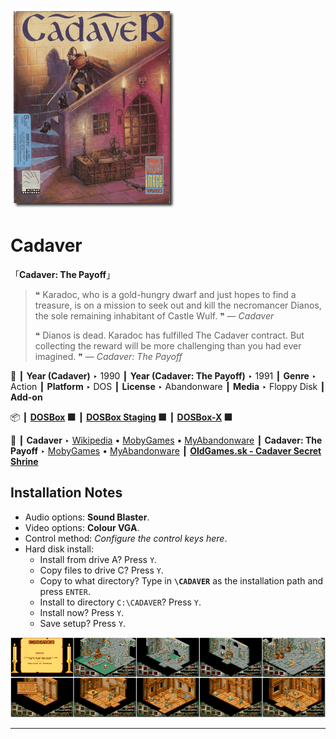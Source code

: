 ![](Thumbnail.png "application-thumbnail")

# Cadaver

「**Cadaver: The Payoff**」

> ❝ Karadoc, who is a gold-hungry dwarf and just hopes to find a treasure, is on a mission to seek out and kill the necromancer Dianos, the sole remaining inhabitant of Castle Wulf. ❞ — *Cadaver*
>
> ❝ Dianos is dead. Karadoc has fulfilled The Cadaver contract. But collecting the reward will be more challenging than you had ever imagined. ❞ — *Cadaver: The Payoff*
>

📌 ┃ **Year (Cadaver)** ‣ 1990 ┃ **Year (Cadaver: The Payoff)** ‣ 1991 ┃ **Genre** ‣ Action ┃ **Platform** ‣ DOS ┃ **License** ‣ Abandonware ┃ **Media** ‣ Floppy Disk ┃ **Add-on** 

📦 ┃ **[DOSBox](https://www.dosbox.com/) 🟩** ┃ **[DOSBox Staging](https://dosbox-staging.github.io/) 🟩** ┃ **[DOSBox-X](https://dosbox-x.com/) 🟩** 

📎 ┃ **Cadaver** ‣ [Wikipedia](https://en.wikipedia.org/wiki/Cadaver_(video_game)) • [MobyGames](https://www.mobygames.com/game/1980/cadaver/) • [MyAbandonware](https://www.myabandonware.com/game/cadaver-13x) ┃ **Cadaver: The Payoff** ‣ [MobyGames](https://www.mobygames.com/game/10198/cadaver-the-payoff/) • [MyAbandonware](https://www.myabandonware.com/game/cadaver-the-payoff-258) ┃ **[OldGames.sk - Cadaver Secret Shrine](https://www.oldgames.sk/docs/cadaver/index.php)** 

## Installation Notes
- Audio options: **Sound Blaster**.
- Video options: **Colour VGA**.
- Control method: *Configure the control keys here*.
- Hard disk install:
  - Install from drive A? Press `Y`.
  - Copy files to drive C? Press `Y`.
  - Copy to what directory? Type in **`\CADAVER`** as the installation path and press `ENTER`.
  - Install to directory `C:\CADAVER`? Press `Y`.
  - Install now? Press `Y`.
  - Save setup? Press `Y`.

![](Montage.png "Cadaver")

---

